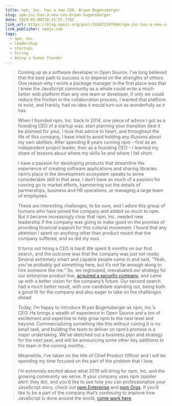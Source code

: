 ```yaml
---
title: npm, Inc. has a new CEO, Bryan Bogensberger
slug: npm-inc-has-a-new-ceo-bryan-bogensberger
date: 2019-01-09T20:25:57.776Z
link_url: https://blog.npmjs.org/post/181872197694/npm-inc-has-a-new-ceo-bryan-bogensberger
link_publisher: npmjs.com
tags:
  - npm, Inc.
  - leadership
  - startups
  - hiring
  - being a human founder
---
```

> Coming up as a software developer in Open Source, I’ve long believed
> that the best path to success is to depend on the strengths of others.
> One reason why I wrote a package manager in the first place was that I
> knew the JavaScript community as a whole could write a much better web
> platform than any one team or developer, if only we could reduce the
> friction in the collaboration process. I wanted that platform to
> exist, and frankly, had no idea it would turn out as wonderfully as it
> has.
> 
> When I founded npm, Inc. back in 2014, one piece of advice I got as a
> founding CEO of a startup was: start planning your transition (lest it
> be planned for you). I took that advice to heart, and throughout the
> life of this company, I have tried to avoid holding any illusions
> about my own abilities. After spending 8 years running npm – first as
> an independent project leader, then as a founding CEO – I learned my
> share of lessons about where my skills lie and where I fall short.
> 
> I have a passion for developing products that streamline the
> experience of creating software applications and sharing libraries.
> npm’s place in the development ecosystem speaks to some considerable
> skill in that area. I don’t have as much of a passion for running go
> to market efforts, hammering out the details of partnerships, business
> and HR operations, or managing a large team of employees.
> 
> These are interesting challenges, to be sure, and I adore this group
> of humans who have joined the company and added so much to npm. But it
> became increasingly clear that npm, Inc. needed new leadership if the
> company was going to make good on the promise of providing financial
> support for this cultural movement. I found that any attention I spent
> on anything other than product meant that the company suffered, and so
> did my soul.
> 
> It turns out hiring a CEO is hard! We spent 6 months on our first
> search, and the outcome was that the company was just not ready.
> Several extremely smart and capable people came in and said, “Yeah,
> you’ve probably got something here, but it’s not far enough along to
> hire someone like me.” So, we regrouped, reevaluated our strategy for
> our enterprise product line, [acquired a security
> company](https://blog.npmjs.org/post/172793182214/npm-acquires-lift-security-and-node-security),
> and came up with a better vision for the company’s future. Our second
> search had a much better result, with one candidate standing out,
> being both a good fit for the company and also eager to take on the
> challenges ahead.
> 
> Today, I’m happy to introduce Bryan Bogensberger as npm, Inc.’s CEO.
> He brings a wealth of experience in Open Source and a ton of
> excitement and expertise to help grow npm to the next level and
> beyond. Commercializing something like this without ruining it is no
> small task, and building the team to deliver on npm’s promise is a
> major undertaking. We’ve sketched out a business plan and strategy for
> the next year, and will be announcing some other key additions to the
> team in the coming months.
> 
> Meanwhile, I’ve taken on the title of Chief Product Officer and I will
> be spending my time focused on the part of the problem that I love.
> 
> I’m extremely excited about what 2019 will bring for npm, Inc. and the
> growing community we serve. If your company uses npm (spoiler alert:
> they do), and you’d like to see how you can professionalize your
> JavaScript story, check out [npm
> Enterprise](https://www.npmjs.com/enterprise) and [npm
> Orgs](https://www.npmjs.com/orgs). If you’d like to be a part of the
> company that’s continuing to improve how JavaScript is done around the
> world, [come work here](https://www.npmjs.com/jobs).
